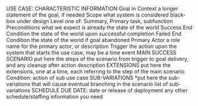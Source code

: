 USE CASE: 
CHARACTERISTIC INFORMATION
Goal in Context
a longer statement of the goal, if needed
Scope
what system is considered black-box under design
Level
one of: Summary, Primary task, subfunction
Preconditions
what we expect is already the state of the world
Success End Condition
the state of the world upon successful completion
Failed End Condition
the state of the world if goal abandoned
Primary Actor
a role name for the primary actor, or description
Trigger
the action upon the system that starts the use case, may be a time event
MAIN SUCCESS SCENARIO
put here the steps of the scenario from trigger to goal delivery, and any cleanup after
action description
EXTENSIONS
put here the extensions, one at a time, each referring to the step of the main scenario
Condition: action of sub use case
SUB-VARIATIONS
*put here the sub-variations that will cause eventual branching in the scenario
list of sub-variations
SCHEDULE
DUE DATE: date or release of deployment
any other schedule/staffing information you need